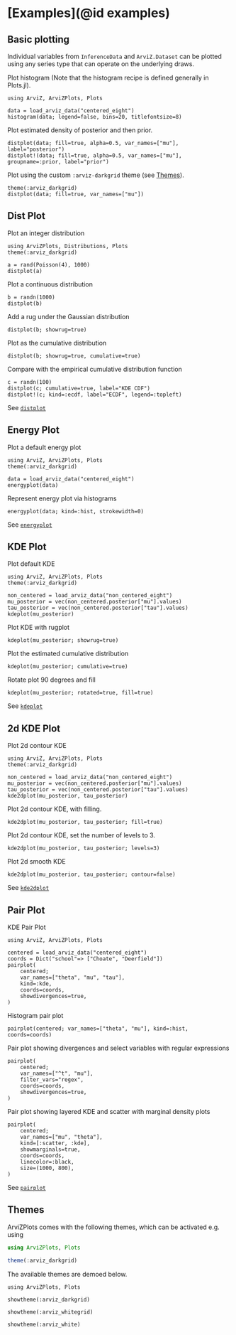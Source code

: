 # [Examples](@id examples)

## Basic plotting

Individual variables from `InferenceData` and `ArviZ.Dataset` can be plotted using any series type that can operate on the underlying draws.

Plot histogram (Note that the histogram recipe is defined generally in Plots.jl).

```@example basic
using ArviZ, ArviZPlots, Plots

data = load_arviz_data("centered_eight")
histogram(data; legend=false, bins=20, titlefontsize=8)
```

Plot estimated density of posterior and then prior.

```@example basic
distplot(data; fill=true, alpha=0.5, var_names=["mu"], label="posterior")
distplot!(data; fill=true, alpha=0.5, var_names=["mu"], groupname=:prior, label="prior")
```

Plot using the custom `:arviz-darkgrid` theme (see [Themes](@ref)).

```@example basic
theme(:arviz_darkgrid)
distplot(data; fill=true, var_names=["mu"])
```

## Dist Plot

Plot an integer distribution

```@example distplot
using ArviZPlots, Distributions, Plots
theme(:arviz_darkgrid)

a = rand(Poisson(4), 1000)
distplot(a)
```

Plot a continuous distribution

```@example distplot
b = randn(1000)
distplot(b)
```

Add a rug under the Gaussian distribution

```@example distplot
distplot(b; showrug=true)
```

Plot as the cumulative distribution

```@example distplot
distplot(b; showrug=true, cumulative=true)
```

Compare with the empirical cumulative distribution function

```@example distplot
c = randn(100)
distplot(c; cumulative=true, label="KDE CDF")
distplot!(c; kind=:ecdf, label="ECDF", legend=:topleft)
```

See [`distplot`](@ref)

## Energy Plot

Plot a default energy plot

```@example energy
using ArviZ, ArviZPlots, Plots
theme(:arviz_darkgrid)

data = load_arviz_data("centered_eight")
energyplot(data)
```

Represent energy plot via histograms

```@example energy
energyplot(data; kind=:hist, strokewidth=0)
```

See [`energyplot`](@ref)

## KDE Plot

Plot default KDE

```@example kdeplot
using ArviZ, ArviZPlots, Plots
theme(:arviz_darkgrid)

non_centered = load_arviz_data("non_centered_eight")
mu_posterior = vec(non_centered.posterior["mu"].values)
tau_posterior = vec(non_centered.posterior["tau"].values)
kdeplot(mu_posterior)
```

Plot KDE with rugplot

```@example kdeplot
kdeplot(mu_posterior; showrug=true)
```

Plot the estimated cumulative distribution

```@example kdeplot
kdeplot(mu_posterior; cumulative=true)
```

Rotate plot 90 degrees and fill

```@example kdeplot
kdeplot(mu_posterior; rotated=true, fill=true)
```

See [`kdeplot`](@ref)

## 2d KDE Plot

Plot 2d contour KDE

```@example kde2dplot
using ArviZ, ArviZPlots, Plots
theme(:arviz_darkgrid)

non_centered = load_arviz_data("non_centered_eight")
mu_posterior = vec(non_centered.posterior["mu"].values)
tau_posterior = vec(non_centered.posterior["tau"].values)
kde2dplot(mu_posterior, tau_posterior)
```

Plot 2d contour KDE, with filling.

```@example kde2dplot
kde2dplot(mu_posterior, tau_posterior; fill=true)
```

Plot 2d contour KDE, set the number of levels to 3.

```@example kde2dplot
kde2dplot(mu_posterior, tau_posterior; levels=3)
```

Plot 2d smooth KDE

```@example kde2dplot
kde2dplot(mu_posterior, tau_posterior; contour=false)
```

See [`kde2dplot`](@ref)

## Pair Plot

KDE Pair Plot

```@example pairplot
using ArviZ, ArviZPlots, Plots

centered = load_arviz_data("centered_eight")
coords = Dict("school"=> ["Choate", "Deerfield"])
pairplot(
    centered;
    var_names=["theta", "mu", "tau"],
    kind=:kde,
    coords=coords,
    showdivergences=true,
)
```

Histogram pair plot

```@example pairplot
pairplot(centered; var_names=["theta", "mu"], kind=:hist, coords=coords)
```

Pair plot showing divergences and select variables with regular expressions

```@example pairplot
pairplot(
    centered;
    var_names=["^t", "mu"],
    filter_vars="regex",
    coords=coords,
    showdivergences=true,
)
```

Pair plot showing layered KDE and scatter with marginal density plots

```@example pairplot
pairplot(
    centered;
    var_names=["mu", "theta"],
    kind=[:scatter, :kde],
    showmarginals=true,
    coords=coords,
    linecolor=:black,
    size=(1000, 800),
)
```

See [`pairplot`](@ref)

## Themes

ArviZPlots comes with the following themes, which can be activated e.g. using

```julia
using ArviZPlots, Plots

theme(:arviz_darkgrid)
```

The available themes are demoed below.

```@example themes
using ArviZPlots, Plots

showtheme(:arviz_darkgrid)
```

```@example themes
showtheme(:arviz_whitegrid)
```

```@example themes
showtheme(:arviz_white)
```

